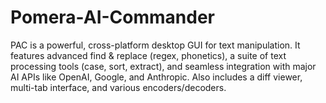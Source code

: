 # Pomera-AI-Commander
PAC is a powerful, cross-platform desktop GUI for text manipulation. It features advanced find &amp; replace (regex, phonetics), a suite of text processing tools (case, sort, extract), and seamless integration with major AI APIs like OpenAI, Google, and Anthropic. Also includes a diff viewer, multi-tab interface, and various encoders/decoders.
